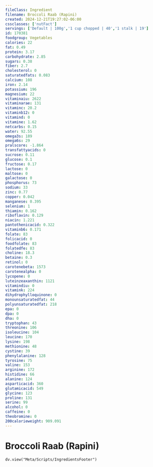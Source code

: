 ```yaml
---
fileClass: Ingredient
filename: Broccoli Raab (Rapini)
created: 2024-12-21T19:27:02-06:00
cssclasses: ['nutFact']
servings: ['Default | 100g','1 cup chopped | 40','1 stalk | 19']
id: 170381
foodgroup: Vegetables
calories: 22
fat: 0.49
protein: 3.17
carbohydrate: 2.85
sugars: 0.38
fiber: 2.7
cholesterol: 0
saturatedfats: 0.083
calcium: 108
iron: 2.14
potassium: 196
magnesium: 22
vitaminaiu: 2622
vitaminarae: 131
vitaminc: 20.2
vitaminb12: 0
vitamind: 0
vitamine: 1.62
netcarbs: 0.15
water: 92.55
omega3s: 189
omega6s: 29
pralscore: -1.864
transfattyacids: 0
sucrose: 0.11
glucose: 0.1
fructose: 0.17
lactose: 0
maltose: 0
galactose: 0
phosphorus: 73
sodium: 33
zinc: 0.77
copper: 0.042
manganese: 0.395
selenium: 1
thiamin: 0.162
riboflavin: 0.129
niacin: 1.221
pantothenicacid: 0.322
vitaminb6: 0.171
folate: 83
folicacid: 0
foodfolate: 83
folatedfe: 83
choline: 18.3
betaine: 0.3
retinol: 0
carotenebeta: 1573
carotenealpha: 0
lycopene: 0
luteinzeaxanthin: 1121
vitamindiu: 0
vitamink: 224
dihydrophylloquinone: 0
monounsaturatedfat: 44
polyunsaturatedfat: 218
epa: 0
dpa: 0
dha: 0
tryptophan: 43
threonine: 106
isoleucine: 104
leucine: 170
lysine: 198
methionine: 48
cystine: 39
phenylalanine: 128
tyrosine: 75
valine: 153
arginine: 172
histidine: 66
alanine: 124
asparticacid: 360
glutamicacid: 549
glycine: 123
proline: 131
serine: 99
alcohol: 0
caffeine: 0
theobromine: 0
200calorieweight: 909.091
---
```


# Broccoli Raab (Rapini)

```dataviewjs
dv.view("Meta/Scripts/IngredientsFooter")
```